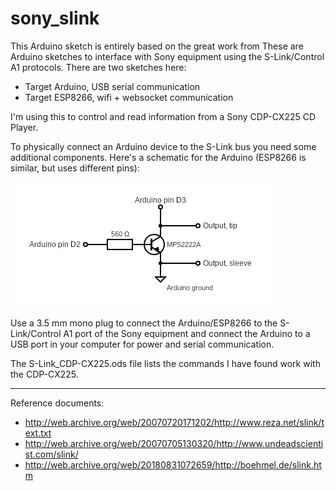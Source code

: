 sony_slink
==========

This Arduino sketch is entirely based on the great work from 
These are Arduino sketches to interface with Sony equipment using the
S-Link/Control A1 protocols. There are two sketches here:
* Target Arduino, USB serial communication
* Target ESP8266, wifi + websocket communication

I'm using this to control and read information from a Sony CDP-CX225 CD Player.

To physically connect an Arduino device to the S-Link bus you need
some additional components. Here's a schematic for the Arduino (ESP8266 is similar, but uses different pins):

![circuit](circuit.png)

Use a 3.5 mm mono plug to connect the Arduino/ESP8266 to the S-Link/Control A1 port of the Sony equipment and connect the Arduino to a USB port in your computer for power and serial communication.

The S-Link_CDP-CX225.ods file lists the commands I have found work with the CDP-CX225.

----

Reference documents:
* http://web.archive.org/web/20070720171202/http://www.reza.net/slink/text.txt
* http://web.archive.org/web/20070705130320/http://www.undeadscientist.com/slink/
* http://web.archive.org/web/20180831072659/http://boehmel.de/slink.htm
